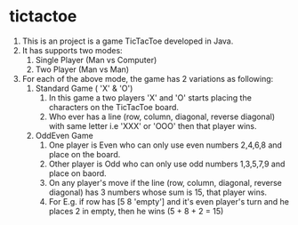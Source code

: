 # tictactoe

1. This is an project is a game TicTacToe developed in Java.
2. It has supports two modes:
    1. Single Player (Man vs Computer)
    2. Two Player (Man vs Man)
3. For each of the above mode, the game has 2 variations as following:
    1. Standard Game ( 'X' & 'O')
        1. In this game a two players 'X' and 'O' starts placing the characters on the TicTacToe board.
        2. Who ever has a line (row, column, diagonal, reverse diagonal) with same letter i.e 'XXX' or 'OOO' then that player wins.
    2. OddEven Game 
        1. One player is Even who can only use even numbers 2,4,6,8 and place on the board.
        2. Other player is Odd who can only use odd numbers 1,3,5,7,9 and place on baord.
        3. On any player's move if the line (row, column, diagonal, reverse diagonal) has 3 numbers whose sum is 15, that player wins.
        4. For E.g. if row has [5 8 'empty'] and it's even player's turn and he places 2 in empty, then he wins (5 + 8 + 2 = 15)
      

